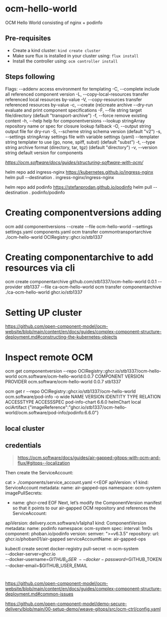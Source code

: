 # ocm-hello-world
OCM Hello World consisting of nginx + podinfo
## Pre-requisites

- Create a kind cluster: `kind create cluster`
- Make sure flux is installed in your cluster using: `flux install`
- Install the controller using: `ocm controller install`

## Steps following 
Flags:
      --addenv                 access environment for templating
  -C, --complete               include all referenced component version
  -L, --copy-local-resources   transfer referenced local resources by-value
  -V, --copy-resources         transfer referenced resources by-value
  -c, --create                 (re)create archive
      --dry-run                evaluate and print component specifications
  -F, --file string            target file/directory (default "transport-archive")
  -f, --force                  remove existing content
  -h, --help                   help for componentversions
      --lookup stringArray     repository name or spec for closure lookup fallback
  -O, --output string          output file for dry-run
  -S, --scheme string          schema version (default "v2")
  -s, --settings stringArray   settings file with variable settings (yaml)
      --templater string       templater to use (go, none, spiff, subst) (default "subst")
  -t, --type string            archive format (directory, tar, tgz) (default "directory")
  -v, --version string         default version for components


*https://ocm.software/docs/guides/structuring-software-with-ocm/*

helm repo add ingress-nginx https://kubernetes.github.io/ingress-nginx
helm pull --destination . ingress-nginx/ingress-nginx

helm repo add podinfo https://stefanprodan.github.io/podinfo
helm pull --destination . podinfo/podinfo

# Creating componentversions adding 
ocm add componentversions --create --file ocm-hello-world --settings settings.yaml components.yaml
ocm transfer commontransportarchive ./ocm-hello-world OCIRegistry::ghcr.io/stb1337

# Creating componentarchive to add resources via cli

ocm create componentarchive github.com/stb1337/ocm-hello-world 0.0.1  --provider stb1337 --file ca-ocm-hello-world
ocm transfer componentarchive ./ca-ocm-hello-world ghcr.io/stb1337

# Setting UP cluster
https://github.com/open-component-model/ocm-website/blob/main/content/en/docs/guides/complex-component-structure-deployment.md#constructing-the-kubernetes-objects

# Inspect remote OCM 
ocm get componentversion --repo OCIRegistry::ghcr.io/stb1337/ocm-hello-world ocm.software/ocm-hello-world:0.0.7
COMPONENT                    VERSION PROVIDER
ocm.software/ocm-hello-world 0.0.7   stb1337

ocm get r --repo OCIRegistry::ghcr.io/stb1337/ocm-hello-world ocm.software/pod-info -o wide
NAME           VERSION IDENTITY TYPE      RELATION ACCESSTYPE  ACCESSSPEC
pod-info-chart 6.6.0            helmChart local    ociArtifact {"imageReference":"ghcr.io/stb1337/ocm-hello-world/ocm.software/pod-info/podinfo:6.6.0"}

## local cluster

## credentials
> https://ocm.software/docs/guides/air-gapped-gitops-with-ocm-and-flux/#gitops--localization

Then create the ServiceAccount:

cat > ./components/service_account.yaml <<EOF
apiVersion: v1
kind: ServiceAccount
metadata:
  name: air-gapped-ops
  namespace: ocm-system
imagePullSecrets:
- name: ghcr-cred
EOF
Next, let’s modify the ComponentVersion manifest so that it points to our air-gapped OCM repository and references the ServiceAccount:

apiVersion: delivery.ocm.software/v1alpha1
kind: ComponentVersion
metadata:
  name: podinfo
  namespace: ocm-system
spec:
  interval: 1m0s
  component: phoban.io/podinfo
  version:
    semver: ">=v6.3.5"
  repository:
    url: ghcr.io/phoban01/air-gapped
  serviceAccountName: air-gapped-ops

kubectl create secret docker-registry pull-secret -n ocm-system \
    --docker-server=ghcr.io \
    --docker-username=$GITHUB_USER \
    --docker-password=$GITHUB_TOKEN \
    --docker-email=$GITHUB_USER_EMAIL

#

https://github.com/open-component-model/ocm-website/blob/main/content/en/docs/guides/complex-component-structure-deployment.md#common-issues

https://github.com/open-component-model/demo-secure-delivery/blob/main/00-setup-demo/weave-gitops/src/ocm-ctrl/config.yaml